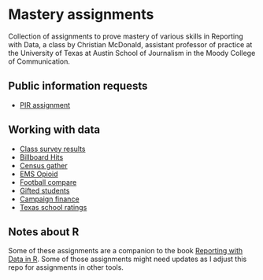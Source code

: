 # Mastery assignments

Collection of assignments to prove mastery of various skills in Reporting with Data, a class by Christian McDonald, assistant professor of practice at the University of Texas at Austin School of Journalism in the Moody College of Communication.

## Public information requests

- [PIR assignment](pir)

## Working with data

- [Class survey results](survey-results)
- [Billboard Hits](billboard-hits)
- [Census gather](census-gather)
- [EMS Opioid](ems-opioid)
- [Football compare](football-compare)
- [Gifted students](gifted-students)
- [Campaign finance](campaign-finance)
- [Texas school ratings](school-ratings)

## Notes about R

Some of these assignments are a companion to the book [Reporting with Data in R](https://utdata.github.io/rwd-r-reporting-with-data/). Some of those assignments might need updates as I adjust this repo for assignments in other tools.

